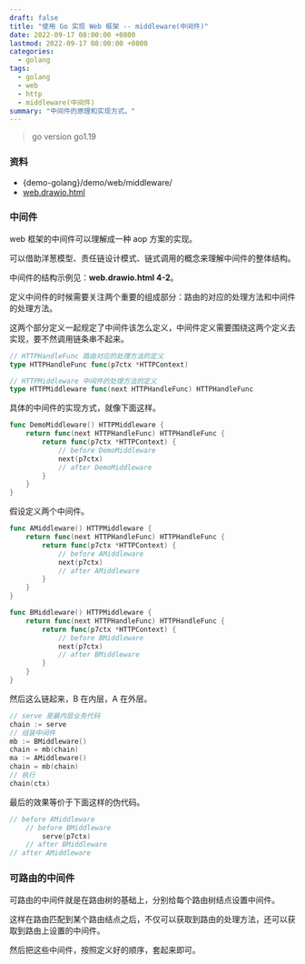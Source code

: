 ```yaml
---
draft: false
title: "使用 Go 实现 Web 框架 -- middleware(中间件)"
date: 2022-09-17 08:00:00 +0800
lastmod: 2022-09-17 08:00:00 +0800
categories:
  - golang
tags:
  - golang
  - web
  - http
  - middleware(中间件)
summary: "中间件的原理和实现方式。"
---
```


> go version go1.19

### 资料

- {demo-golang}/demo/web/middleware/
- <a href="/drawio/computer-science/programming-language/golang/web.drawio.html">web.drawio.html</a>

### 中间件

web 框架的中间件可以理解成一种 aop 方案的实现。

可以借助洋葱模型、责任链设计模式、链式调用的概念来理解中间件的整体结构。

中间件的结构示例见：**web.drawio.html 4-2**。

定义中间件的时候需要关注两个重要的组成部分：路由的对应的处理方法和中间件的处理方法。

这两个部分定义一起规定了中间件该怎么定义，中间件定义需要围绕这两个定义去实现，要不然调用链条串不起来。

```go
// HTTPHandleFunc 路由对应的处理方法的定义
type HTTPHandleFunc func(p7ctx *HTTPContext)
```

```go
// HTTPMiddleware 中间件的处理方法的定义
type HTTPMiddleware func(next HTTPHandleFunc) HTTPHandleFunc
```

具体的中间件的实现方式，就像下面这样。

```go
func DemoMiddleware() HTTPMiddleware {
	return func(next HTTPHandleFunc) HTTPHandleFunc {
		return func(p7ctx *HTTPContext) {
			// before DemoMiddleware
			next(p7ctx)
			// after DemoMiddleware
		}
	}
}
```

假设定义两个中间件。

```go
func AMiddleware() HTTPMiddleware {
	return func(next HTTPHandleFunc) HTTPHandleFunc {
		return func(p7ctx *HTTPContext) {
		    // before AMiddleware
			next(p7ctx)
			// after AMiddleware
		}
	}
}

func BMiddleware() HTTPMiddleware {
	return func(next HTTPHandleFunc) HTTPHandleFunc {
		return func(p7ctx *HTTPContext) {
			// before BMiddleware
			next(p7ctx)
			// after BMiddleware
		}
	}
}
```

然后这么链起来，B 在内层，A 在外层。

```go
// serve 是最内层业务代码
chain := serve
// 组装中间件
mb := BMiddleware()
chain = mb(chain)
ma := AMiddleware()
chain = mb(chain)
// 执行
chain(ctx)
```

最后的效果等价于下面这样的伪代码。

```go
// before AMiddleware
    // before BMiddleware
        serve(p7ctx)
    // after BMiddleware
// after AMiddleware
```

### 可路由的中间件

可路由的中间件就是在路由树的基础上，分别给每个路由树结点设置中间件。

这样在路由匹配到某个路由结点之后，不仅可以获取到路由的处理方法，还可以获取到路由上设置的中间件。

然后把这些中间件，按照定义好的顺序，套起来即可。
